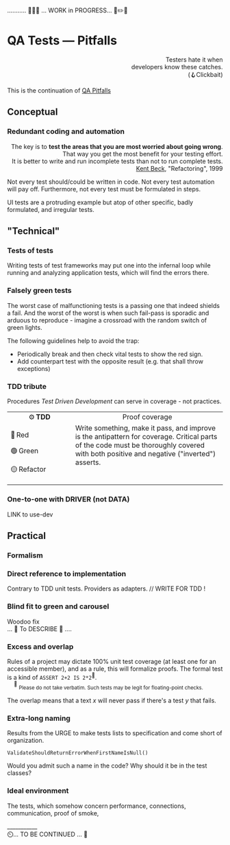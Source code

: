 ........... 🚧🐝🚧 ... WORK in PROGRESS... 🚧✏️🚧

# QA Tests &mdash; Pitfalls 

<p dir=rtl>Testers hate it when<br />.developers know these catches<br/>(Clickbait🪝)</p>

This is the continuation of [QA Pitfalls](../../../QA/README+/QA-pitfalls.md)

## Conceptual

### Redundant coding and automation

<p align="right">The key is to <b>test the areas that you are most worried about going wrong</b>.<br/>
That way you get the most benefit for your testing effort.<br />
It is better to write and run incomplete tests than not to run complete tests.<br />
<a href="../../../../pencraft/README+/quotes/README+/contributors/README.md#Kent-Beck"">Kent Beck</a>, "Refactoring", 1999</p>


Not every test should/could be written in code. Not every test automation will pay off. Furthermore, not every test must be formulated in steps.

UI tests are a protruding example but atop of other specific, badly formulated, and irregular tests.

## "Technical"

### Tests of tests

Writing tests of test frameworks may put one into the infernal loop while running and analyzing application tests, which will find the errors there.

### Falsely green tests

The worst case of malfunctioning tests is a passing one that indeed shields a fail. And the worst of the worst is when such fail-pass is sporadic and arduous to reproduce - imagine a crossroad with the random switch of green lights.

The following guidelines help to avoid the trap:

+ Periodically break and then check vital tests to show the red sign.
+ Add counterpart test with the opposite result (e.g. that shall throw exceptions)

### TDD tribute

Procedures _Test Driven Development_ can serve in coverage - not practices.

<table><tr></tr><tr align="center"><td width="30%">⚙️&thinsp;<b>TDD</b></td><td>Proof coverage</td>
  </tr><tr valign="top"><td>
  <p>🔴&thinsp;Red</p>
  <p>🟢&thinsp;Green</p>
  <p>🟡&thinsp;Refactor</p>
</td><td>
  Write something, make it pass, and improve is the antipattern for coverage. Critical parts of the code must be thoroughly covered with both positive and negative ("inverted") asserts.
</td></tr></table>

### One-to-one with DRIVER (not DATA)

LINK to use-dev

## Practical

### Formalism

### Direct reference to implementation

Contrary to TDD unit tests. Providers as adapters. // WRITE FOR TDD !

### Blind fit to green and carousel

Woodoo fix\
... 🚧  To DESCRIBE 🚧 ....

### Excess and overlap

Rules of a project may dictate 100% unit test coverage (at least one for an accessible member), and as a rule, this will formalize proofs. The formal test is a kind of `ASSERT 2+2 IS 2*2`<sup>:large_orange_diamond:</sup>.\
&nbsp;&nbsp;&nbsp;&nbsp;<sup>:large_orange_diamond:</sup>&nbsp;<sub>Please do not take verbatim. Such tests may be legit for floating-point checks.</sub>

The overlap means that a text _x_ will never pass if there's a test _y_ that fails. 

### Extra-long naming

Results from the URGE to make tests lists to specification and come short of organization.

`ValidateShouldReturnErrorWhenFirstNameIsNull()`

Would you admit such a name in the code? Why should it be in the test classes?

### Ideal environment

The tests, which somehow concern performance, connections, communication, proof of smoke, 

\___________\
⏲️... TO BE CONTINUED ... 🚧
